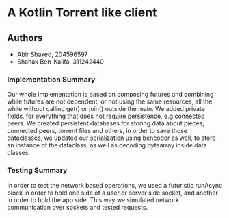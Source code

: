 # A Kotlin Torrent like client

## Authors
* Abir Shaked, 204596597
* Shahak Ben-Kalifa, 311242440

### Implementation Summary
Our whole implementation is based on composing futures and combining while futures are not dependent, or not using the
same resources, all the while without calling get() or join() outside the main. We added private fields, for everything
that does not require persistence, e.g connected peers. We created persistent databases for storing data about pieces, 
connected peers, torrent files and others, in order to save those dataclasses, we updated our serialization using 
bencoder as well, to store an instance of the dataclass, as well as decoding bytearray inside data classes. 

### Testing Summary
In order to test the network based operations, we used a futuristic runAsync block in order to hold one side of a user
or server side socket, and another in order to hold the app side. This way we simulated network communication over
sockets and tested requests.
